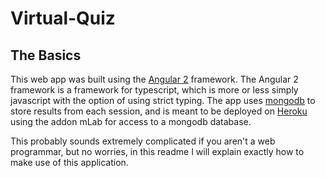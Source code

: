 # Virtual-Quiz

## The Basics
This web app was built using the [Angular 2](https://angular.io/) framework. The Angular 2 framework is a framework for typescript, which is more or less simply javascript with the option of using strict typing. The app uses [mongodb](https://www.mongodb.com/) to store results from each session, and is meant to be deployed on [Heroku](https://www.heroku.com/) using the addon mLab for access to a mongodb database.

This probably sounds extremely complicated if you aren't a web programmar, but no worries, in this readme I will explain exactly how to make use of this application.
